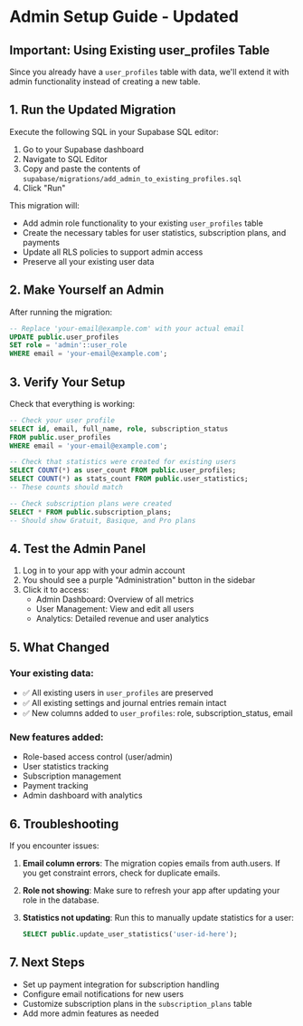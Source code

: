 # Admin Setup Guide - Updated

## Important: Using Existing user_profiles Table

Since you already have a `user_profiles` table with data, we'll extend it with admin functionality instead of creating a new table.

## 1. Run the Updated Migration

Execute the following SQL in your Supabase SQL editor:

1. Go to your Supabase dashboard
2. Navigate to SQL Editor
3. Copy and paste the contents of `supabase/migrations/add_admin_to_existing_profiles.sql`
4. Click "Run"

This migration will:
- Add admin role functionality to your existing `user_profiles` table
- Create the necessary tables for user statistics, subscription plans, and payments
- Update all RLS policies to support admin access
- Preserve all your existing user data

## 2. Make Yourself an Admin

After running the migration:

```sql
-- Replace 'your-email@example.com' with your actual email
UPDATE public.user_profiles 
SET role = 'admin'::user_role 
WHERE email = 'your-email@example.com';
```

## 3. Verify Your Setup

Check that everything is working:

```sql
-- Check your user profile
SELECT id, email, full_name, role, subscription_status 
FROM public.user_profiles 
WHERE email = 'your-email@example.com';

-- Check that statistics were created for existing users
SELECT COUNT(*) as user_count FROM public.user_profiles;
SELECT COUNT(*) as stats_count FROM public.user_statistics;
-- These counts should match

-- Check subscription plans were created
SELECT * FROM public.subscription_plans;
-- Should show Gratuit, Basique, and Pro plans
```

## 4. Test the Admin Panel

1. Log in to your app with your admin account
2. You should see a purple "Administration" button in the sidebar
3. Click it to access:
   - Admin Dashboard: Overview of all metrics
   - User Management: View and edit all users
   - Analytics: Detailed revenue and user analytics

## 5. What Changed

### Your existing data:
- ✅ All existing users in `user_profiles` are preserved
- ✅ All existing settings and journal entries remain intact
- ✅ New columns added to `user_profiles`: role, subscription_status, email

### New features added:
- Role-based access control (user/admin)
- User statistics tracking
- Subscription management
- Payment tracking
- Admin dashboard with analytics

## 6. Troubleshooting

If you encounter issues:

1. **Email column errors**: The migration copies emails from auth.users. If you get constraint errors, check for duplicate emails.

2. **Role not showing**: Make sure to refresh your app after updating your role in the database.

3. **Statistics not updating**: Run this to manually update statistics for a user:
   ```sql
   SELECT public.update_user_statistics('user-id-here');
   ```

## 7. Next Steps

- Set up payment integration for subscription handling
- Configure email notifications for new users
- Customize subscription plans in the `subscription_plans` table
- Add more admin features as needed